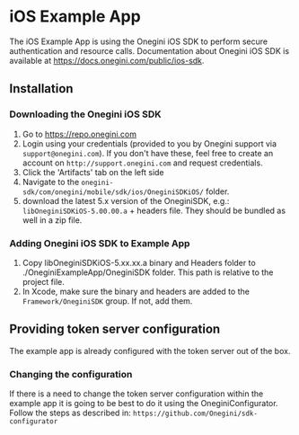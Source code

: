 # iOS Example App

The iOS Example App is using the Onegini iOS SDK to perform secure authentication and resource calls. Documentation about Onegini iOS SDK is available at https://docs.onegini.com/public/ios-sdk. 

## Installation

### Downloading the Onegini iOS SDK
1. Go to https://repo.onegini.com
2. Login using your credentials (provided to you by Onegini support via `support@onegini.com`). If you don't have these, feel free to create an account on `http://support.onegini.com` and request credentials. 
3. Click the 'Artifacts' tab on the left side 
4. Navigate to the `onegini-sdk/com/onegini/mobile/sdk/ios/OneginiSDKiOS/` folder. 
5. download the latest 5.x version of the OneginiSDK, e.g.: `libOneginiSDKiOS-5.00.00.a` + headers file. They should be bundled as well in a zip file. 

### Adding Onegini iOS SDK to Example App
1. Copy libOneginiSDKiOS-5.xx.xx.a binary and Headers folder to ./OneginiExampleApp/OneginiSDK folder. This path is relative to the project file.
2. In Xcode, make sure the binary and headers are added to the `Framework/OneginiSDK` group. If not, add them.

## Providing token server configuration
The example app is already configured with the token server out of the box. 

### Changing the configuration
If there is a need to change the token server configuration within the example app it is going to be best to do it using the OneginiConfigurator. Follow the steps as described in: `https://github.com/Onegini/sdk-configurator`
